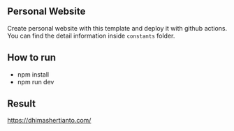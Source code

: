 ## Personal Website

Create personal website with this template and deploy it with github actions.
You can find the detail information inside `constants` folder.

## How to run

- npm install
- npm run dev

## Result

https://dhimashertianto.com/
